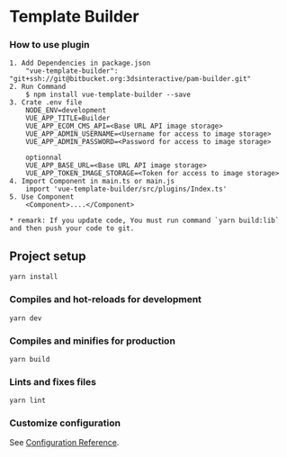 # Template Builder

### How to use plugin
```
1. Add Dependencies in package.json
    "vue-template-builder": "git+ssh://git@bitbucket.org:3dsinteractive/pam-builder.git"
2. Run Command
    $ npm install vue-template-builder --save
3. Crate .env file
    NODE_ENV=development
    VUE_APP_TITLE=Builder
    VUE_APP_ECOM_CMS_API=<Base URL API image storage>
    VUE_APP_ADMIN_USERNAME=<Username for access to image storage>
    VUE_APP_ADMIN_PASSWORD=<Password for access to image storage>

    optionnal
    VUE_APP_BASE_URL=<Base URL API image storage>
    VUE_APP_TOKEN_IMAGE_STORAGE=<Token for access to image storage>
4. Import Component in main.ts or main.js
    import 'vue-template-builder/src/plugins/Index.ts'
5. Use Component
    <Component>....</Component>

* remark: If you update code, You must run command `yarn build:lib` and then push your code to git.
```

## Project setup
```
yarn install
```

### Compiles and hot-reloads for development
```
yarn dev
```

### Compiles and minifies for production
```
yarn build
```

### Lints and fixes files
```
yarn lint
```

### Customize configuration
See [Configuration Reference](https://cli.vuejs.org/config/).
